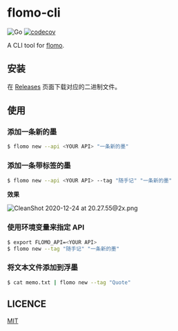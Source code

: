 # flomo-cli

![Go](https://github.com/geekdada/flomo-cli/workflows/Go/badge.svg)
[![codecov](https://codecov.io/gh/geekdada/flomo-cli/branch/master/graph/badge.svg?token=FJ3Y2ZB8YS)](https://codecov.io/gh/geekdada/flomo-cli)

A CLI tool for [flomo](https://flomoapp.com/register2/?Mzk3).

## 安装

在 [Releases](https://github.com/geekdada/flomo-cli/releases) 页面下载对应的二进制文件。

## 使用

### 添加一条新的墨

```bash
$ flomo new --api <YOUR API> "一条新的墨"
```

### 添加一条带标签的墨

```bash
$ flomo new --api <YOUR API> --tag "随手记" "一条新的墨"
```

**效果**

![CleanShot 2020-12-24 at 20.27.55@2x.png](https://i.loli.net/2020/12/24/g3v7c6fwOKyauRT.png)

### 使用环境变量来指定 API

```bash
$ export FLOMO_API=<YOUR API>
$ flomo new --tag "随手记" "一条新的墨"
```

### 将文本文件添加到浮墨

```bash
$ cat memo.txt | flomo new --tag "Quote"
```

## LICENCE

[MIT](./LICENSE)
